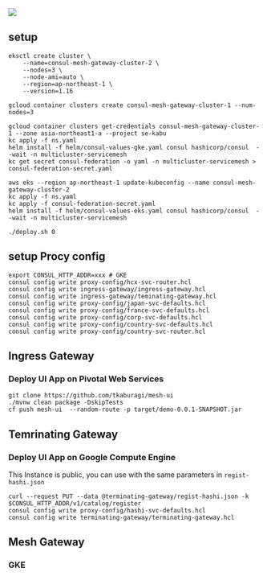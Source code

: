 <kbd>
  <img src="https://github-image-tkaburagi.s3-ap-northeast-1.amazonaws.com/my-github-repo/multicluster-servicemesh.png">
</kbd>

## setup

```shell script
eksctl create cluster \
    --name=consul-mesh-gateway-cluster-2 \
    --nodes=3 \
    --node-ami=auto \
    --region=ap-northeast-1 \
    --version=1.16
```

```shell script
gcloud container clusters create consul-mesh-gateway-cluster-1 --num-nodes=3
```

```shell script
gcloud container clusters get-credentials consul-mesh-gateway-cluster-1 --zone asia-northeast1-a --project se-kabu
kc apply -f ns.yaml
helm install -f helm/consul-values-gke.yaml consul hashicorp/consul  --wait -n multicluster-servicemesh
kc get secret consul-federation -o yaml -n multicluster-servicemesh > consul-federation-secret.yaml
```

```shell script
aws eks --region ap-northeast-1 update-kubeconfig --name consul-mesh-gateway-cluster-2
kc apply -f ns.yaml
kc apply -f consul-federation-secret.yaml
helm install -f helm/consul-values-eks.yaml consul hashicorp/consul  --wait -n multicluster-servicemesh
```

```shell script
./deploy.sh 0
```

## setup Procy config
```shell script
export CONSUL_HTTP_ADDR=xxx # GKE
consul config write proxy-config/hcx-svc-router.hcl
consul config write ingress-gateway/ingress-gateway.hcl
consul config write ingress-gateway/teminating-gateway.hcl
consul config write proxy-config/japan-svc-defaults.hcl
consul config write proxy-config/france-svc-defaults.hcl
consul config write proxy-config/corp-svc-defaults.hcl
consul config write proxy-config/country-svc-defaults.hcl
consul config write proxy-config/country-svc-router.hcl
```

## Ingress Gateway

### Deploy UI App on Pivotal Web Services

```shell script
git clone https://github.com/tkaburagi/mesh-ui
./mvnw clean package -DskipTests
cf push mesh-ui  --random-route -p target/demo-0.0.1-SNAPSHOT.jar
```

## Temrinating Gateway

### Deploy UI App on Google Compute Engine

This Instance is public, you can use with the same parameters in `regist-hashi.json`

```shell script
curl --request PUT --data @terminating-gateway/regist-hashi.json -k $CONSUL_HTTP_ADDR/v1/catalog/register
consul config write proxy-config/hashi-svc-defaults.hcl
consul config write terminating-gateway/terminating-gateway.hcl
```

## Mesh Gateway


### GKE 